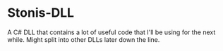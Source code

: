 # Stonis-DLL
A C# DLL that contains a lot of useful code that I'll be using for the next while. Might split into other DLLs later down the line.
